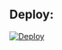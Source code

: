 
## Deploy: 
[![Deploy](https://www.herokucdn.com/deploy/button.svg)](https://heroku.com/deploy?template=https://github.com/AmineSoukara/BotStatus/tree/Pyrogram)

